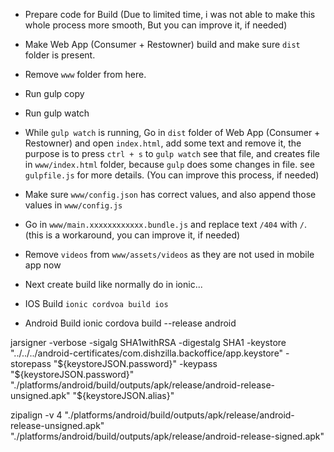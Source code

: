 * Prepare code for Build (Due to limited time, i was not able to make this whole process more smooth, But you can improve it, if needed)

- Make Web App (Consumer + Restowner) build and make sure `dist` folder is present.
- Remove `www` folder from here.
- Run gulp copy
- Run gulp watch
- While `gulp watch` is running, Go in `dist` folder of Web App (Consumer + Restowner) and open `index.html`, add some text and remove it, the purpose is to press `ctrl + s` to `gulp watch` see that file, and creates file in `www/index.html` folder, because `gulp` does some changes in file. see `gulpfile.js` for more details. (You can improve this process, if needed)
- Make sure `www/config.json` has correct values, and also append those values in `www/config.js`
- Go in `www/main.xxxxxxxxxxxx.bundle.js` and replace text `/404` with `/`. (this is a workaround, you can improve it, if needed)
- Remove `videos` from `www/assets/videos` as they are not used in mobile app now

- Next create build like normally do in ionic...

* IOS Build
`ionic cordvoa build ios`

* Android Build
ionic cordova build --release android

jarsigner -verbose -sigalg SHA1withRSA -digestalg SHA1 -keystore "../../../android-certificates/com.dishzilla.backoffice/app.keystore" -storepass "${keystoreJSON.password}" -keypass "${keystoreJSON.password}" "./platforms/android/build/outputs/apk/release/android-release-unsigned.apk" "${keystoreJSON.alias}"

zipalign -v 4 "./platforms/android/build/outputs/apk/release/android-release-unsigned.apk" "./platforms/android/build/outputs/apk/release/android-release-signed.apk"
<!-- update: 2025-07-31T20:22:49.101046 -->
